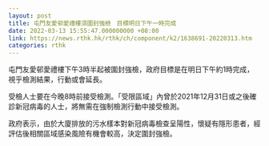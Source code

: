 ```yaml
---
layout: post
title: 屯門友愛邨愛禮樓須圍封強檢　目標明日下午一時完成
date: 2022-03-13 15:55:47.000000000 +08:00
link: https://news.rthk.hk/rthk/ch/component/k2/1638691-20220313.htm
categories: rthk
---
```


屯門友愛邨愛禮樓下午3時半起被圍封強檢，政府目標是在明日下午約1時完成，視乎檢測結果，行動或會延長。

受檢人士要在今晚8時前接受檢測。「受限區域」內曾於2021年12月31日或之後確診新冠病毒的人士，將無需在強制檢測行動中接受檢測。

政府表示，由於大廈排放的污水樣本對新冠病毒檢查呈陽性，懷疑有隱形患者，經評估後相關區域感染風險有機會較高，決定圍封強檢。

